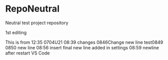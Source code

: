 # RepoNeutral
Neutral test project repository

1st editing

This is from 12:35 0704U21
08:39 changes
0846Change
new line test0849
0850 new line 
08:56 insert final new line added in settings
08:59 newline after restart VS Code



